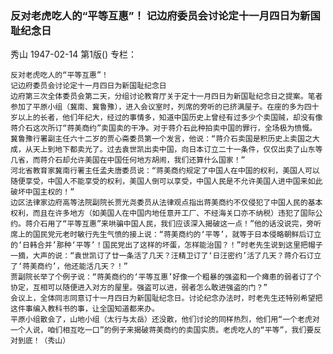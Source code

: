 ### 反对老虎吃人的“平等互惠”！  记边府委员会讨论定十一月四日为新国耻纪念日
秀山
1947-02-14
第1版()
专栏：

    反对老虎吃人的“平等互惠”！
    记边府委员会讨论定十一月四日为新国耻纪念日
    边府第三次全体委员会第二天，分组讨论教育厅关于定十一月四日为新国耻纪念日之提案。笔者参加了平原小组（冀南、冀鲁豫），进入会议室时，列席的旁听的已挤满屋子。在座的多为四十岁以上的长者，他们年纪大，经过的事情多，知道中国历史上曾经有过多少个卖国贼，却没有像蒋介石这次所订“蒋美商约”卖国卖的干净。对于蒋介石此种拍卖中国的罪行，全场极为愤慨。
    冀鲁豫行署副主任六十二岁的贾心斋委员第一个发言，他说：“蒋介石卖国是积历史上卖国之大成，从天上到地下都卖光了。过去袁世凯出卖中国，向日本订立二十一条件，仅仅出卖了山东等几省，而蒋介石却允许美国在中国任何地方胡闹，我们还算什么国家！”
    河北省教育家冀南行署主任孟夫唐委员说：“蒋美商约规定了中国人在中国的权利，美国人可以随便享受，中国人不能享受的权利，美国人倒可以享受，中国人民是不允许美国人进中国来如此破坏中国主权的！”
    边区法律家边府高等法院副院长贾光尧委员从法律观点指出蒋美商约不仅侵犯了中国人民的基本权利，而且在许多地方（如美国人在中国内地任意开工厂、不经海关口亦不纳税）违犯了国际公约。蒋介石用了“平等互惠”来哄骗中国人民，我们应该深入揭破这一点！”他的话没说完，旁听席上的国民党元老时敏行先生气愤的接上说：“蒋美商约的‘平等’，就等于日本侵略朝鲜后订立的‘日韩合并’那种‘平等’！国民党出了这样的坏蛋，怎样能治国？！”时老先生说到这里把帽子一摘，大声的说：“袁世凯订了廿一条活了几天？汪精卫订了‘日汪密约’活了几天？蒋介石订立了‘蒋美商约’，他还能活几天？！”
    贾副院长举了个例子说：“蒋美商约的‘平等互惠’好像一个粗暴的强盗和一个瘫患的弱者订了个协定，互相可以随便进入对方的屋里。强盗可以进，弱者怎么敢进强盗的门？”
    会议上，全体同志同意订十一月四日为新国耻纪念日。讨论纪念办法时，时老先生还特别希望把这件事编入教科书的事，让全国知道都来办。
    平原小组散会了，山地小组（太行与太岳）还没散，他们讨论的同样热烈，他们用“一个老虎对一个人说，咱们相互吃一口”的例子来揭破蒋美商约的卖国实质。老虎吃人的“平等”，我们要反对到底！（秀山）
